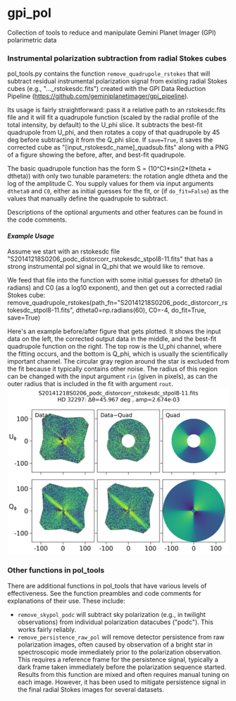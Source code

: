 # gpi_pol
Collection of tools to reduce and manipulate Gemini Planet Imager (GPI) polarimetric data

### Instrumental polarization subtraction from radial Stokes cubes
pol_tools.py contains the function `remove_quadrupole_rstokes` that will subtract residual instrumental polarization signal from existing radial Stokes cubes (e.g., "...\_rstokesdc.fits") created with the GPI Data Reduction Pipeline (https://github.com/geminiplanetimager/gpi_pipeline).

Its usage is fairly straightforward: pass it a relative path to an rstokesdc.fits file and it will fit a quadrupole function (scaled by the radial profile of the total intensity, by default) to the U_phi slice. It subtracts the best-fit quadrupole from U_phi, and then rotates a copy of that quadrupole by 45 deg before subtracting it from the Q_phi slice. If `save=True`, it saves the corrected cube as "[input_rstokesdc_name]\_quadsub.fits" along with a PNG of a figure showing the before, after, and best-fit quadrupole.

The basic quadrupole function has the form S = (10^C)\*sin(2\*(theta + dtheta)) with only two tunable parameters: the rotation angle dtheta and the log of the amplitude C. You supply values for them via input arguments `dtheta0` and `C0`, either as initial guesses for the fit, or (if `do_fit=False`) as the values that manually define the quadrupole to subtract.

Descriptions of the optional arguments and other features can be found in the code comments.

#### *Example Usage*
Assume we start with an rstokesdc file "S20141218S0206_podc_distorcorr_rstokesdc_stpol8-11.fits" that has a strong instrumental pol signal in Q_phi that we would like to remove.

We feed that file into the function with some initial guesses for dtheta0 (in radians) and C0 (as a log10 exponent), and then get out a corrected radial Stokes cube:
remove_quadrupole_rstokes(path_fn="S20141218S0206_podc_distorcorr_rstokesdc_stpol8-11.fits", dtheta0=np.radians(60), C0=-4, do_fit=True, save=True)

Here's an example before/after figure that gets plotted. It shows the input data on the left, the corrected output data in the middle, and the best-fit quadrupole function on the right. The top row is the U_phi channel, where the fitting occurs, and the bottom is Q_phi, which is usually the scientifically important channel. The circular gray region around the star is excluded from the fit because it typically contains other noise. The radius of this region can be changed with the input argument `rin` (given in pixels), as can the outer radius that is included in the fit with argument `rout`.
![Example figure](quadsub_S20141218S0206_podc_distorcorr_rstokesdc_stpol8-11.png)

### Other functions in pol_tools

There are additional functions in pol_tools that have various levels of effectiveness. See the function preambles and code comments for explanations of their use. These include:
* `remove_skypol_podc` will subtract sky polarization (e.g., in twilight observations) from individual polarization datacubes ("podc"). This works fairly reliably.
* `remove_persistence_raw_pol` will remove detector persistence from raw polarization images, often caused by observation of a bright star in spectroscopic mode immediately prior to the polarization observation. This requires a reference frame for the persistence signal, typically a dark frame taken immediately before the polarization sequence started. Results from this function are mixed and often requires manual tuning on each image. However, it has been used to mitigate persistence signal in the final radial Stokes images for several datasets.
